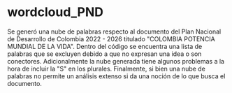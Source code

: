 # wordcloud_PND
Se generó una nube de palabras respecto al documento del Plan Nacional de Desarrollo de Colombia 2022 - 2026 titulado "COLOMBIA POTENCIA MUNDIAL DE LA VIDA".
Dentro del código se encuentra una lista de palabras que se excluyen debido a que no expresan una idea o son conectores.
Adicionalmente la nube generada tiene algunos problemas a la hora de incluir la "S" en los plurales.
Finalmente, si bien una nube de palabras no permite un análisis extenso si da una noción de lo que busca el documento.

